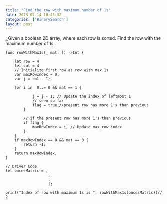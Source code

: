 ```yaml
---
title: "Find the row with maximum number of 1s"
date: 2023-07-14 10:45:32
categories: ['BinarySearch']
layout: post
---
```


<!-- wp:paragraph -->
<a href="https://www.geeksforgeeks.org/find-the-row-with-maximum-number-1s/" target="_blank" rel="noopener" title="">: </a>Given a boolean 2D array, where each row is sorted. Find the row with the maximum number of 1s. 


<!-- /wp:paragraph -->

<!-- wp:code -->
<pre class="wp-block-code"><code lang="swift" class="language-swift">func rowWithMax1s(_ mat: ]) ->Int {
    
    let row = 4
    let col = 4
    // Initialize first row as row with max 1s
    var maxRowIndex = 0;
    var j = col - 1;
    
    for i in  0..<row {
        // Move left until a 0 is found
        var flag = false
        
        // to check whether a row has more 1's than previous
        while j >= 0 && mat == 1 {
            
            j = j - 1; // Update the index of leftmost 1
            // seen so far
            flag = true;//present row has more 1's than previous
        }
        
        // if the present row has more 1's than previous
        if flag {
            maxRowIndex = i; // Update max_row_index
        }
    }
    if maxRowIndex == 0 && mat == 0 {
        return -1;
    }
    return maxRowIndex;
}

// Driver Code
let oncesMatric = ,
                   ,
                   ,
                   ];

print("Index of row with maximum 1s is ", rowWithMax1s(oncesMatric))// 2</code></pre>
<!-- /wp:code -->